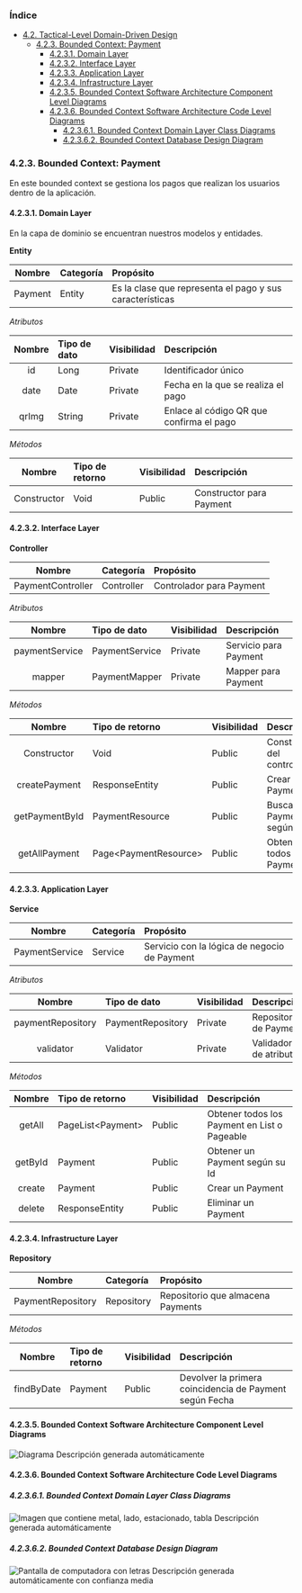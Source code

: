 ### Índice
 - [4.2. Tactical-Level Domain-Driven Design](https://github.com/CrackeletsGroup-IoT/upc-pre-202401-si572-sw71-CrackeletsGroup-report-tf/blob/capitulo4/capitulo4/CAPITULO%20IV.md#42-tactical-level-domain-driven-design)
    - [4.2.3. Bounded Context: Payment](#423-bounded-context--payment)
        - [4.2.3.1. Domain Layer](#4231-domain-layer)
        - [4.2.3.2. Interface Layer](#4232-interface-layer)
        - [4.2.3.3. Application Layer](#4233-application-layer)
        - [4.2.3.4. Infrastructure Layer](#4234-infrastructure-layer)
        - [4.2.3.5. Bounded Context Software Architecture Component Level Diagrams](#4235-bounded-context-software-architecture-component-level-diagrams)
        - [4.2.3.6. Bounded Context Software Architecture Code Level Diagrams](#4236-bounded-context-software-architecture-code-level-diagrams)
          - [4.2.3.6.1. Bounded Context Domain Layer Class Diagrams](#42361-bounded-context-domain-layer-class-diagrams)
          - [4.2.3.6.2. Bounded Context Database Design Diagram](#42362-bounded-context-database-design-diagram)

### 4.2.3. Bounded Context:  Payment 

En este bounded context se gestiona los pagos que realizan los usuarios dentro de la aplicación.

#### 4.2.3.1. Domain Layer

En la capa de dominio se encuentran nuestros modelos y entidades.

**Entity**

| **Nombre** | **Categoría** | **Propósito**                                            |
|:----------:|:--------------|:---------------------------------------------------------|
|  Payment   | Entity        | Es la clase que representa el pago y sus características |

*Atributos*

| **Nombre** | **Tipo de dato** | **Visibilidad** | **Descripción**                          |
|:----------:|:-----------------|:----------------|:-----------------------------------------|
|     id     | Long             | Private         | Identificador único                      |
|    date    | Date             | Private         | Fecha en la que se realiza el pago       |
|   qrImg    | String           | Private         | Enlace al código QR que confirma el pago |

*Métodos*

| **Nombre**  | **Tipo de retorno** | **Visibilidad** | **Descripción**          |
|:-----------:|:--------------------|:----------------|:-------------------------|
| Constructor | Void                | Public          | Constructor para Payment |

#### 4.2.3.2. Interface Layer

**Controller**

|    **Nombre**     | **Categoría** | **Propósito**            |
|:-----------------:|:--------------|:-------------------------|
| PaymentController | Controller    | Controlador para Payment |

*Atributos*

|   **Nombre**   | **Tipo de dato** | **Visibilidad** | **Descripción**       |
|:--------------:|:-----------------|:----------------|:----------------------|
| paymentService | PaymentService   | Private         | Servicio para Payment |
|     mapper     | PaymentMapper    | Private         | Mapper para Payment   |

*Métodos*

|   **Nombre**   | **Tipo de retorno**    | **Visibilidad** | **Descripción**             |
|:--------------:|:-----------------------|:----------------|:----------------------------|
|  Constructor   | Void                   | Public          | Constructor del controlador |
| createPayment  | ResponseEntity         | Public          | Crear un Payment            |
| getPaymentById | PaymentResource        | Public          | Buscar Payment según Id     |
| getAllPayment  | Page\<PaymentResource> | Public          | Obtener todos los Payment   |

#### 4.2.3.3. Application Layer

**Service**

|   **Nombre**   | **Categoría** | **Propósito**                                |
|:--------------:|:--------------|:---------------------------------------------|
| PaymentService | Service       | Servicio con la lógica de negocio de Payment |

*Atributos*

|   **Nombre**    | **Tipo de dato**  | **Visibilidad** | **Descripción**        |
|:---------------:|:------------------|:----------------|:-----------------------|
|paymentRepository| PaymentRepository | Private         | Repositorio de Payment |
|    validator    | Validator         | Private         | Validador de atributos |

*Métodos*   

| **Nombre** | **Tipo de retorno** | **Visibilidad** | **Descripción**                              |
|:----------:|:--------------------|:----------------|:---------------------------------------------|
|   getAll   | PageList\<Payment>  | Public          | Obtener todos los Payment en List o Pageable |
|  getById   | Payment             | Public          | Obtener un Payment según su Id               |
|   create   | Payment             | Public          | Crear un Payment                             |
|   delete   | ResponseEntity      | Public          | Eliminar un Payment                          |

#### 4.2.3.4. Infrastructure Layer

**Repository**

|    **Nombre**     | **Categoría** | **Propósito**                     |
|:-----------------:|:--------------|:----------------------------------|
| PaymentRepository | Repository    | Repositorio que almacena Payments |

*Métodos*

| **Nombre** | **Tipo de retorno** | **Visibilidad** | **Descripción**                                         |
|:----------:|:--------------------|:----------------|:--------------------------------------------------------|
| findByDate | Payment             | Public          | Devolver la primera coincidencia de Payment según Fecha |



#### 4.2.3.5. Bounded Context Software Architecture Component Level Diagrams

![Diagrama Descripción generada automáticamente](Aspose.Words.899d9df1-c45f-47c8-8b32-bcdffb4a0c6e.001.png)



#### 4.2.3.6. Bounded Context Software Architecture Code Level Diagrams
##### 4.2.3.6.1. Bounded Context Domain Layer Class Diagrams

![Imagen que contiene metal, lado, estacionado, tabla Descripción generada automáticamente](Aspose.Words.899d9df1-c45f-47c8-8b32-bcdffb4a0c6e.002.png)
 
##### 4.2.3.6.2. Bounded Context Database Design Diagram

![Pantalla de computadora con letras Descripción generada automáticamente con confianza media](Aspose.Words.899d9df1-c45f-47c8-8b32-bcdffb4a0c6e.003.png)

